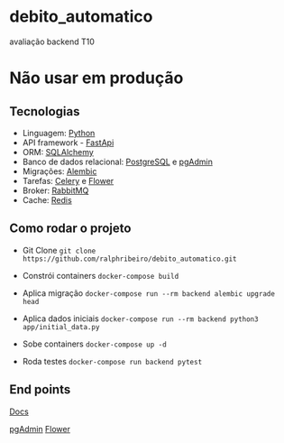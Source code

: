 # debito_automatico

avaliação backend T10

# Não usar em produção

## Tecnologias
- Linguagem: [Python](https://www.python.org/)
- API framework - [FastApi](https://fastapi.tiangolo.com/)
- ORM: [SQLAlchemy](https://www.sqlalchemy.org/link)
- Banco de dados relacional: [PostgreSQL](https://www.postgresql.org/) e [pgAdmin](https://www.pgadmin.org/)
- Migrações: [Alembic](https://alembic.sqlalchemy.org/en/latest/link)
- Tarefas: [Celery](https://pypi.org/project/celery/) e [Flower](https://flower.readthedocs.io/en/latest/)
- Broker: [RabbitMQ](https://www.rabbitmq.com/)
- Cache: [Redis](https://redis.io/)


## Como rodar o projeto
- Git Clone 
`git clone https://github.com/ralphribeiro/debito_automatico.git`

- Constrói containers
`docker-compose build`

- Aplica migração
`docker-compose run --rm backend alembic upgrade head`

- Aplica dados iniciais
`docker-compose run --rm backend python3 app/initial_data.py`

- Sobe containers
`docker-compose up -d`

- Roda testes
`docker-compose run backend pytest`


## End points

[Docs](http://localhost:8000/api/v1/docs)

[pgAdmin](http://localhost:5050/)
[Flower](http://localhost:5555/)


